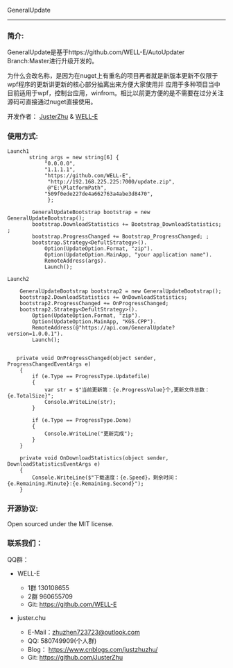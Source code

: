 GeneralUpdate


---------------

### 简介:

GeneralUpdate是基于https://github.com/WELL-E/AutoUpdater Branch:Master进行升级开发的。

为什么会改名称，是因为在nuget上有重名的项目再者就是新版本更新不仅限于wpf程序的更新讲更新的核心部分抽离出来方便大家使用并
应用于多种项目当中目前适用于wpf，控制台应用，winfrom。相比以前更方便的是不需要在过分关注源码可直接通过nuget直接使用。

开发作者： [JusterZhu](https://github.com/JusterZhu)  &  [WELL-E](https://github.com/WELL-E)

### 使用方式:

    Launch1
           string args = new string[6] {
                "0.0.0.0",
                "1.1.1.1",
                "https://github.com/WELL-E",
                 "http://192.168.225.225:7000/update.zip",
                 @"E:\PlatformPath",
                "509f0ede227de4a662763a4abe3d8470",
                 };

            GeneralUpdateBootstrap bootstrap = new GeneralUpdateBootstrap();
            bootstrap.DownloadStatistics += Bootstrap_DownloadStatistics; ;
            bootstrap.ProgressChanged += Bootstrap_ProgressChanged; ;
            bootstrap.Strategy<DefultStrategy>().
                Option(UpdateOption.Format, "zip").
                Option(UpdateOption.MainApp, "your application name").
                RemoteAddress(args).
                Launch();
	     
    Launch2

        GeneralUpdateBootstrap bootstrap2 = new GeneralUpdateBootstrap();
        bootstrap2.DownloadStatistics += OnDownloadStatistics;
        bootstrap2.ProgressChanged += OnProgressChanged;
        bootstrap2.Strategy<DefultStrategy>().
            Option(UpdateOption.Format, "zip").
            Option(UpdateOption.MainApp, "KGS.CPP").
            RemoteAddress(@"https://api.com/GeneralUpdate?version=1.0.0.1").
            Launch();


       private void OnProgressChanged(object sender, ProgressChangedEventArgs e)
        {
            if (e.Type == ProgressType.Updatefile)
            {
                var str = $"当前更新第：{e.ProgressValue}个,更新文件总数：{e.TotalSize}";
                Console.WriteLine(str);
            }

            if (e.Type == ProgressType.Done)
            {
                Console.WriteLine("更新完成");
            }
        }

        private void OnDownloadStatistics(object sender, DownloadStatisticsEventArgs e)
        {
            Console.WriteLine($"下载速度：{e.Speed}，剩余时间：{e.Remaining.Minute}:{e.Remaining.Second}");
        }


### 开源协议:

Open sourced under the MIT license.

### 联系我们：

QQ群： 

- 	WELL-E
	- 	1群 130108655
	- 	2群 960655709
	- 	Git: https://github.com/WELL-E


- 	juster.chu
	- 	E-Mail：zhuzhen723723@outlook.com
	- 	QQ: 580749909(个人群)
	- 	Blog： https://www.cnblogs.com/justzhuzhu/
	- 	Git: https://github.com/JusterZhu



